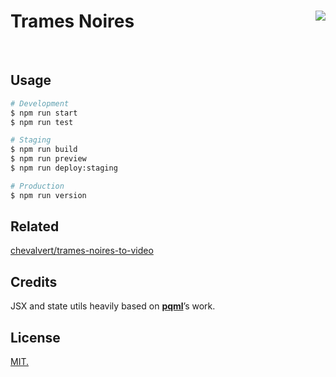 # Trames Noires [<img src="https://github.com/chevalvert.png?size=100" size="100" align="right">](http://chevalvert.fr/)

<br>

## Usage

```bash
# Development
$ npm run start
$ npm run test

# Staging
$ npm run build
$ npm run preview
$ npm run deploy:staging

# Production
$ npm run version
```

## Related

[chevalvert/trames-noires-to-video](https://github.com/chevalvert/trames-noires-to-video)

## Credits

JSX and state utils heavily based on [**pqml**](https://github.com/pqml)’s work.

## License
[MIT.](https://tldrlegal.com/license/mit-license)





